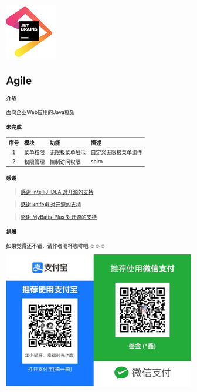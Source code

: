 ![IDEA](src/main/resources/templates/static/common/images/jetbrains.png)

# Agile

#### 介绍

面向企业Web应用的Java框架

#### 未完成

| 序号 | 模块 | 功能 | 描述 |
| :---: | :--- | :--- | :--- |
| 1 | 菜单权限 | 无限极菜单展示 | 自定义无限极菜单组件 |
| 2 | 权限管理 | 控制访问权限 | shiro |

#### 感谢

> [感谢 IntelliJ IDEA 对开源的支持](https://www.jetbrains.com/?from=agile)

> [感谢 knife4j 对开源的支持](https://doc.xiaominfo.com/)

> [感谢 MyBatis-Plus 对开源的支持](https://baomidou.com/)

#### 捐赠

如果觉得还不错，请作者喝杯咖啡吧 ☺☺☺

![收钱码](src/main/resources/templates/static/common/images/收钱码.jpg)